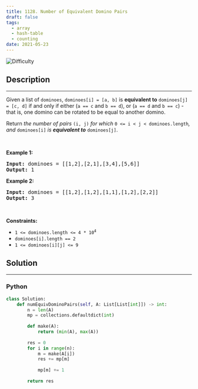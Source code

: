 ```yaml
---
title: 1128. Number of Equivalent Domino Pairs
draft: false
tags: 
  - array
  - hash-table
  - counting
date: 2021-05-23
---
```


![Difficulty](https://img.shields.io/badge/Difficulty-Easy-blue.svg)

## Description

---
<p>Given a list of <code>dominoes</code>, <code>dominoes[i] = [a, b]</code> is <strong>equivalent to</strong> <code>dominoes[j] = [c, d]</code> if and only if either (<code>a == c</code> and <code>b == d</code>), or (<code>a == d</code> and <code>b == c</code>) - that is, one domino can be rotated to be equal to another domino.</p>

<p>Return <em>the number of pairs </em><code>(i, j)</code><em> for which </em><code>0 &lt;= i &lt; j &lt; dominoes.length</code><em>, and </em><code>dominoes[i]</code><em> is <strong>equivalent to</strong> </em><code>dominoes[j]</code>.</p>

<p>&nbsp;</p>
<p><strong class="example">Example 1:</strong></p>

<pre>
<strong>Input:</strong> dominoes = [[1,2],[2,1],[3,4],[5,6]]
<strong>Output:</strong> 1
</pre>

<p><strong class="example">Example 2:</strong></p>

<pre>
<strong>Input:</strong> dominoes = [[1,2],[1,2],[1,1],[1,2],[2,2]]
<strong>Output:</strong> 3
</pre>

<p>&nbsp;</p>
<p><strong>Constraints:</strong></p>

<ul>
	<li><code>1 &lt;= dominoes.length &lt;= 4 * 10<sup>4</sup></code></li>
	<li><code>dominoes[i].length == 2</code></li>
	<li><code>1 &lt;= dominoes[i][j] &lt;= 9</code></li>
</ul>


## Solution

---
### Python
``` py title='number-of-equivalent-domino-pairs'
class Solution:
    def numEquivDominoPairs(self, A: List[List[int]]) -> int:
        n = len(A)
        mp = collections.defaultdict(int)
        
        def make(A):
            return (min(A), max(A))
        
        res = 0
        for i in range(n):
            m = make(A[i])
            res += mp[m]
            
            mp[m] += 1
        
        return res

```

